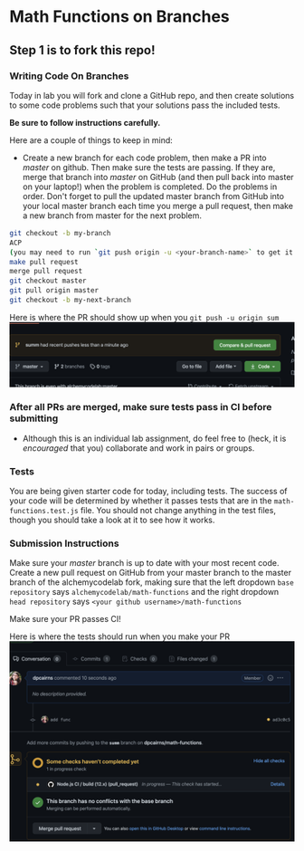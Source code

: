 # Math Functions on Branches

## Step 1 is to fork this repo!

### Writing Code On Branches

Today in lab you will fork and clone a GitHub repo, and then create solutions to some code problems such that your solutions pass the included tests.

**Be sure to follow instructions carefully.**

Here are a couple of things to keep in mind:

* Create a new branch for each code problem, then make a PR into *master* on github. Then make sure the tests are passing. If they are, merge that branch into *master* on GitHub (and then pull back into master on your laptop!) when the problem is completed. Do the problems in order. Don't forget to pull the updated master branch from GitHub into your local master branch each time you merge a pull request, then make a new branch from master for the next problem.


```bash
git checkout -b my-branch
ACP
(you may need to run `git push origin -u <your-branch-name>` to get it to the remote)
make pull request
merge pull request
git checkout master
git pull origin master
git checkout -b my-next-branch
```

Here is where the PR should show up when you `git push -u origin sum`
![](./PR.png)


### After all PRs are merged, make sure tests pass in CI before submitting

* Although this is an individual lab assignment, do feel free to (heck, it is *encouraged* that you) collaborate and work in pairs or groups.

### Tests
You are being given starter code for today, including tests. The success of your code will be determined by whether it passes tests that are in the `math-functions.test.js` file. You should
not change anything in the test files, though you should take a look at it to see how it works.

### Submission Instructions

Make sure your *master* branch is up to date with your most recent code. Create a new pull request on GitHub from your master branch to the master branch of the alchemycodelab fork, making sure that the left dropdown `base repository` says `alchemycodelab/math-functions` and the right dropdown `head repository` says `<your github username>/math-functions`

Make sure your PR passes CI!

Here is where the tests should run when you make your PR
![](./CI.png)

